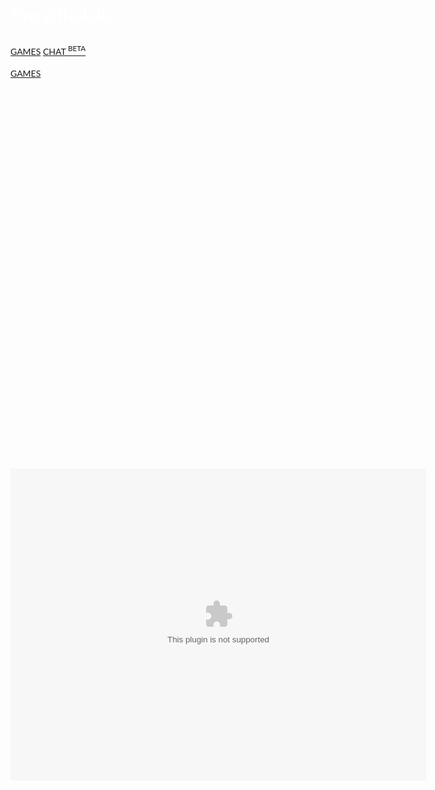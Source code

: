 # Eve.github.io

<!DOCTYPE html>
<html>
<title>Frate Games - Duck Life</title>
<meta charset="UTF-8">
<meta name="viewport" content="width=device-width, initial-scale=1">
<link rel="stylesheet" href="css/main.css">
<link rel="stylesheet" href="https://fonts.googleapis.com/css?family=Lato">
<link rel="stylesheet" href="https://cdnjs.cloudflare.com/ajax/libs/font-awesome/4.7.0/css/font-awesome.min.css">
<link rel="stylesheet" href="css/sbuttons.css">
<script src="https://ajax.googleapis.com/ajax/libs/jquery/3.2.1/jquery.min.js"></script>
<script>
$(document).ready(function(){
  // Add smooth scrolling to all links
  $("a").on('click', function(event) {

    // Make sure this.hash has a value before overriding default behavior
    if (this.hash !== "") {
      // Prevent default anchor click behavior
      event.preventDefault();

      // Store hash
      var hash = this.hash;

      // Using jQuery's animate() method to add smooth page scroll
      // The optional number (800) specifies the number of milliseconds it takes to scroll to the specified area
      $('html, body').animate({
        scrollTop: $(hash).offset().top
      }, 800, function(){
   
        // Add hash (#) to URL when done scrolling (default click behavior)
        window.location.hash = hash;
      });
    } // End if
  });
});
</script>
<style>
body,h1,h2,h3,h4,h5,h6 {font-family: "Lato", sans-serif;}
body, html {
    height: 100%;
    color: #fff;
    line-height: 1.8;
}
    
div{
   margin-bottom:10px;
}
    
.site-footer {
  background-image: url("img/back.jpg");
}

/* Create a Parallax Effect */
.bgimg-1, .bgimg-2, .bgimg-3 {
    background-attachment: fixed;
    background-position: center;
    background-repeat: no-repeat;
    background-size: cover;
}

/* First image (Logo. Full height) */
.bgimg-1 {
    background-image: url('img/back.jpg');
    min-height: 15%;
}

/* Second image (Portfolio) */
.bgimg-2 {
    background-image: url("img/back.jpg");
    min-height: 400px;
}

/* Third image (Contact) */
.bgimg-3 {
    background-image: url("img/back.jpg");
    min-height: 400px;
}

.w3-wide {letter-spacing: 10px;}
.w3-hover-opacity {cursor: pointer;}

/* Turn off parallax scrolling for tablets and phones */
@media only screen and (max-device-width: 1024px) {
    .bgimg-1, .bgimg-2, .bgimg-3 {
        background-attachment: scroll;
    }
}
</style>
<body>

<!-- Navbar (sit on top) -->
<div class="w3-top">
  <div class="w3-bar" id="myNavbar">
    <a class="w3-bar-item w3-button w3-hover-black w3-hide-medium w3-hide-large w3-right" href="javascript:void(0);" onclick="toggleFunction()" title="Toggle Navigation Menu">
      <i class="fa fa-bars"></i>
    </a>
    <a href="index.html" class="w3-bar-item w3-button w3-hide-small"><i class="fa fa-home"></i></a>
    <a href="games.html" class="w3-bar-item w3-button w3-hide-small"><i class="fa fa-gamepad"></i> GAMES</a>
    <a href="chat.html" class="w3-bar-item w3-button w3-hide-small"><i class="fa fa-weixin"></i> CHAT <sup>BETA</sup></a>
    </a>
  </div>

  <!-- Navbar on small screens -->
  <div id="navDemo" class="w3-bar-block w3-white w3-hide w3-hide-large w3-hide-medium">
    <a href="games.html" class="w3-bar-item w3-button" onclick="toggleFunction()">GAMES</a>
  </div>
</div>

<!-- First Parallax Image with Logo Text -->
<div class="bgimg-1 w3-display-container w3-opacity-min" id="top">
  <div class="w3-display-middle" style="white-space:nowrap;">
    <span class="w3-center w3-padding-large w3-black w3-xlarge w3-wide w3-animate-opacity">Duck Life</span>
  </div>
</div>

<div class="w3-center w3-content w3-container w3-padding-64">
<embed width="665" height="499" src="swf/ducklife.swf">  
</div>
<center>
<script async src="//pagead2.googlesyndication.com/pagead/js/adsbygoogle.js"></script>
<!-- Frate Main -->
<ins class="adsbygoogle"
     style="display:inline-block;width:728px;height:90px"
     data-ad-client="ca-pub-6474818361194139"
     data-ad-slot="5718757746"></ins>
<script>
(adsbygoogle = window.adsbygoogle || []).push({});
</script>
</center>
 
<script>
// Modal Image Gallery
function onClick(element) {
  document.getElementById("img01").src = element.src;
  document.getElementById("modal01").style.display = "block";
  var captionText = document.getElementById("caption");
  captionText.innerHTML = element.alt;
}

// Change style of navbar on scroll
window.onscroll = function() {myFunction()};
function myFunction() {
    var navbar = document.getElementById("myNavbar");
    if (document.body.scrollTop > 100 || document.documentElement.scrollTop > 100) {
        navbar.className = "w3-bar" + " w3-card-2" + " w3-animate-top" + " w3-white";
    } else {
        navbar.className = navbar.className.replace(" w3-card-2 w3-animate-top w3-white", "");
    }
}

// Used to toggle the menu on small screens when clicking on the menu button
function toggleFunction() {
    var x = document.getElementById("navDemo");
    if (x.className.indexOf("w3-show") == -1) {
        x.className += " w3-show";
    } else {
        x.className = x.className.replace(" w3-show", "");
    }
}
</script>
</body>
</html>
